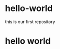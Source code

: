 # hello-world
this is our first repository
<html>
<head></head>
<body>
<h1>hello world</h1>
</body>
</html>

